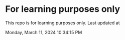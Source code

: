 # For learning purposes only
This repo is for learning purposes only.
Last updated at

Monday, March 11, 2024 10:34:15 PM

